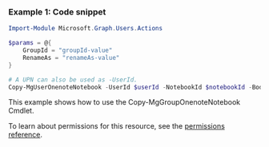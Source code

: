 ### Example 1: Code snippet

```powershellImport-Module Microsoft.Graph.Users.Actions

$params = @{
	GroupId = "groupId-value"
	RenameAs = "renameAs-value"
}

# A UPN can also be used as -UserId.
Copy-MgUserOnenoteNotebook -UserId $userId -NotebookId $notebookId -BodyParameter $params
```
This example shows how to use the Copy-MgGroupOnenoteNotebook Cmdlet.
To learn about permissions for this resource, see the [permissions reference](/graph/permissions-reference).

